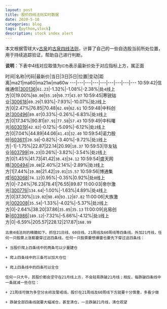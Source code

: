 ```yaml
---
layout: post
title: 股价四线法则实时数据
date: 2020-5-10
categories: blog
tags: [python,stock]
description: stock index alert
---
```



本文根据雪球大v[古泉](https://xueqiu.com/u/7148646888)的[古泉四线法则](https://xueqiu.com/7148646888/130498192)，计算了自己的一些自选股当前所处位置，用于持续追踪验证，帮助自己进行判断。

**说明**：下表中4线对应取值为`红色`表示最新价处于对应指标上方，属正面

时间|名称|代码|最新价|当日|3日|5日|位置|变动|距离|ma21|ma60|ma21w|ma60w
---|---|---|---|---|---|---|---|---
10:59:42|信维通信|[300136](https://xueqiu.com/S/SZ300136)|`61.23`|-1.32%|-1.08%|-2.38%|处`4`线上方|0|19.00%|`60.00`|`55.10`|`50.77`|`43.07`
10:59:45|寒锐钴业|[300618](https://xueqiu.com/S/SZ300618)|`69.29`|1.93%|-7.93%|-10.07%|处`2`线上方|0|2.47%|76.85|70.48|`62.69`|`62.61`
10:59:48|中科创达|[300496](https://xueqiu.com/S/SZ300496)|`89.07`|0.33%|-0.26%|-6.83%|处`3`线上方|0|17.34%|90.81|`87.91`|`77.58`|`57.43`
10:59:49|中科曙光|[603019](https://xueqiu.com/S/SH603019)|`42.82`|-0.12%|-5.09%|-6.12%|处`2`线上方|0|7.04%|44.89|44.06|`41.43`|`32.40`
10:59:54|诺力股份|[603611](https://xueqiu.com/S/SH603611)|`20.58`|-0.82%|-3.40%|-9.72%|处`1`线上方|-1|-1.75%|22.87|22.14|20.99|`18.37`
10:59:53|华友钴业|[603799](https://xueqiu.com/S/SH603799)|`39.23`|0.26%|-3.82%|-3.54%|处`2`线上方|0|1.45%|41.73|41.42|`38.43`|`34.12`
10:59:54|盛天网络|[300494](https://xueqiu.com/S/SZ300494)|`20.08`|2.40%|2.14%|-2.89%|处`3`线上方|1|7.44%|`19.80`|21.42|`19.01`|`15.57`
10:59:56|博通集成|[603068](https://xueqiu.com/S/SH603068)|`74.12`|0.95%|-0.35%|0.92%|处`0`线上方|0|-7.24%|76.23|78.41|76.55|89.87
11:00:03|帝尔激光|[300776](https://xueqiu.com/S/SZ300776)|`134.64`|-1.00%|-1.63%|4.89%|处`4`线上方|0|37.30%|`119.02`|`98.49`|`93.12`|`87.82`
11:00:06|大族激光|[002008](https://xueqiu.com/S/SZ002008)|`35.54`|-1.33%|-4.02%|-5.37%|处`2`线上方|0|-2.64%|38.20|37.86|`35.05`|`35.13`
11:00:09|兆易创新|[603986](https://xueqiu.com/S/SH603986)|`189.12`|-7.32%|-5.66%|-4.12%|处`1`线上方|0|-6.59%|205.57|228.12|217.87|`168.99`

```
古泉4线法则的精髓如下。抓住21日线、60日线、21周线及60周线等四条线，外加21月线，任何一只股票上涨都要穿过这四条线，任何一只股票要想爆雷也要先下穿过这四条线：

+ 当股价爬上四条线中的两条可以少量建仓

+ 爬上四条线中的三条可以加大仓位

+ 爬上四条线中的四条可以全仓

任何一只大牛，其股价都会坚守在21月线上方，不会轻易跌破21月线；相反，每跌破四条线中一条就减一些仓位：

+ 21周线可做为多空分水岭及警戒线，股价在21周线及60周线下方就要十分慎重，多看少做

+ 跌破全部四条线就要大幅减仓，甚至清仓，一旦跌破21月线，清仓观望
```